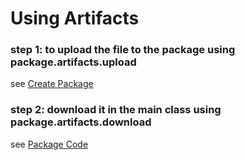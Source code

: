 # Using Artifacts

### step 1: to upload the file to the package using package.artifacts.upload  
see [Create Package](create_package.py)

### step 2: download it in the main class using package.artifacts.download  
see [Package Code](main.py)